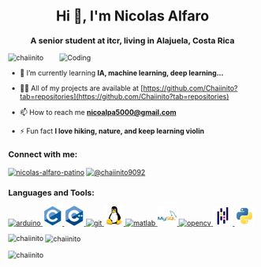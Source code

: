 <h1 align="center">Hi 👋, I'm Nicolas Alfaro</h1>
<h3 align="center">A senior student at itcr, living in Alajuela, Costa Rica</h3>
<img align="right" alt="Coding" width="400" src="https://media.tenor.com/Mtj8TATAWPIAAAAC/baboon-laptop.gif">

<p align="left"> <img src="https://komarev.com/ghpvc/?username=chaiinito&label=Profile%20views&color=0e75b6&style=flat" alt="chaiinito" /> </p>

- 🌱 I’m currently learning **IA, machine learning, deep learning...**

- 👨‍💻 All of my projects are available at [https://github.com/Chaiinito?tab=repositories](https://github.com/Chaiinito?tab=repositories)

- 📫 How to reach me **nicoalpa5000@gmail.com**

- ⚡ Fun fact **I love hiking, nature, and keep learning violin**

<h3 align="left">Connect with me:</h3>
<p align="left">
<a href="https://linkedin.com/in/nicolasalfaropatino" target="blank"><img align="center" src="https://raw.githubusercontent.com/rahuldkjain/github-profile-readme-generator/master/src/images/icons/Social/linked-in-alt.svg" alt="nicolas-alfaro-patino" height="30" width="40" /></a>
<a href="https://www.youtube.com/c/chaiinito9092" target="blank"><img align="center" src="https://raw.githubusercontent.com/rahuldkjain/github-profile-readme-generator/master/src/images/icons/Social/youtube.svg" alt="@chaiinito9092" height="30" width="40" /></a>
</p>

<h3 align="left">Languages and Tools:</h3>
<p align="left"> <a href="https://www.arduino.cc/" target="_blank" rel="noreferrer"> <img src="https://cdn.worldvectorlogo.com/logos/arduino-1.svg" alt="arduino" width="40" height="40"/> </a> <a href="https://www.cprogramming.com/" target="_blank" rel="noreferrer"> <img src="https://raw.githubusercontent.com/devicons/devicon/master/icons/c/c-original.svg" alt="c" width="40" height="40"/> </a> <a href="https://www.w3schools.com/cpp/" target="_blank" rel="noreferrer"> <img src="https://raw.githubusercontent.com/devicons/devicon/master/icons/cplusplus/cplusplus-original.svg" alt="cplusplus" width="40" height="40"/> </a> <a href="https://git-scm.com/" target="_blank" rel="noreferrer"> <img src="https://www.vectorlogo.zone/logos/git-scm/git-scm-icon.svg" alt="git" width="40" height="40"/> </a> <a href="https://www.linux.org/" target="_blank" rel="noreferrer"> <img src="https://raw.githubusercontent.com/devicons/devicon/master/icons/linux/linux-original.svg" alt="linux" width="40" height="40"/> </a> <a href="https://www.mathworks.com/" target="_blank" rel="noreferrer"> <img src="https://upload.wikimedia.org/wikipedia/commons/2/21/Matlab_Logo.png" alt="matlab" width="40" height="40"/> </a> <a href="https://www.mysql.com/" target="_blank" rel="noreferrer"> <img src="https://raw.githubusercontent.com/devicons/devicon/master/icons/mysql/mysql-original-wordmark.svg" alt="mysql" width="40" height="40"/> </a> <a href="https://opencv.org/" target="_blank" rel="noreferrer"> <img src="https://www.vectorlogo.zone/logos/opencv/opencv-icon.svg" alt="opencv" width="40" height="40"/> </a> <a href="https://pandas.pydata.org/" target="_blank" rel="noreferrer"> <img src="https://raw.githubusercontent.com/devicons/devicon/2ae2a900d2f041da66e950e4d48052658d850630/icons/pandas/pandas-original.svg" alt="pandas" width="40" height="40"/> </a> <a href="https://www.python.org" target="_blank" rel="noreferrer"> <img src="https://raw.githubusercontent.com/devicons/devicon/master/icons/python/python-original.svg" alt="python" width="40" height="40"/> </a> </p>

<p><img align="left" src="https://github-readme-stats.vercel.app/api/top-langs?username=chaiinito&show_icons=true&locale=en&layout=compact" alt="chaiinito" /></p>

<p>&nbsp;<img align="center" src="https://github-readme-stats.vercel.app/api?username=chaiinito&show_icons=true&locale=en" alt="chaiinito" /></p>

<p><img align="center" src="https://github-readme-streak-stats.herokuapp.com/?user=chaiinito&" alt="chaiinito" /></p>
